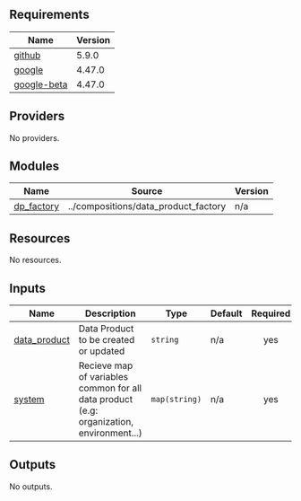 <!-- BEGIN_TF_DOCS -->
## Requirements

| Name | Version |
|------|---------|
| <a name="requirement_github"></a> [github](#requirement\_github) | 5.9.0 |
| <a name="requirement_google"></a> [google](#requirement\_google) | 4.47.0 |
| <a name="requirement_google-beta"></a> [google-beta](#requirement\_google-beta) | 4.47.0 |

## Providers

No providers.

## Modules

| Name | Source | Version |
|------|--------|---------|
| <a name="module_dp_factory"></a> [dp\_factory](#module\_dp\_factory) | ../compositions/data_product_factory | n/a |

## Resources

No resources.

## Inputs

| Name | Description | Type | Default | Required |
|------|-------------|------|---------|:--------:|
| <a name="input_data_product"></a> [data\_product](#input\_data\_product) | Data Product to be created or updated | `string` | n/a | yes |
| <a name="input_system"></a> [system](#input\_system) | Recieve map of variables common for all data product (e.g: organization, environment...) | `map(string)` | n/a | yes |

## Outputs

No outputs.
<!-- END_TF_DOCS -->